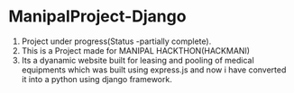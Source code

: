 # ManipalProject-Django
1. Project under progress(Status -partially complete).
2. This is a Project made for MANIPAL HACKTHON(HACKMANI)
3. Its a dyanamic website built for leasing and pooling of medical equipments which was built using express.js and now i have converted it into a python using django framework.
